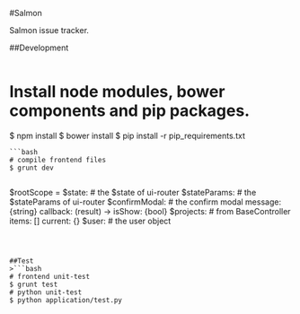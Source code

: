 #Salmon

Salmon issue tracker.



##Development
>```bash
# Install node modules, bower components and pip packages.
$ npm install
$ bower install
$ pip install -r pip_requirements.txt
```
```bash
# compile frontend files
$ grunt dev
```

>```coffee
$rootScope =
    $state:
        # the $state of ui-router
    $stateParams:
        # the $stateParams of ui-router
    $confirmModal:
        # the confirm modal
        message: {string}
        callback: (result) ->
        isShow: {bool}
    $projects:   # from BaseController
        items: []
        current: {}
    $user:
        # the user object
```



##Test
>```bash
# frontend unit-test
$ grunt test
# python unit-test
$ python application/test.py
```
